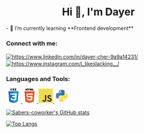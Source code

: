 
<h1 align="center">Hi 👋, I'm Dayer</h1>
- 🌱 I’m currently learning **Frontend development**

<h3 align="left">Connect with me:</h3>
<p align="left">
<a href="https://linkedin.com/in/https://www.linkedin.com/in/dayer-cher-9a9a14231/" target="blank"><img align="center" src="https://raw.githubusercontent.com/rahuldkjain/github-profile-readme-generator/master/src/images/icons/Social/linked-in-alt.svg" alt="https://www.linkedin.com/in/dayer-cher-9a9a14231/" height="30" width="40" /></a>
<a href="https://instagram.com/https://www.instagram.com/i_likeslacking__/" target="blank"><img align="center" src="https://raw.githubusercontent.com/rahuldkjain/github-profile-readme-generator/master/src/images/icons/Social/instagram.svg" alt="https://www.instagram.com/i_likeslacking__/" height="30" width="40" /></a>
</p>

<h3 align="left">Languages and Tools:</h3>
<p align="left"> <a href="https://www.w3schools.com/css/" target="_blank" rel="noreferrer"> <img src="https://raw.githubusercontent.com/devicons/devicon/master/icons/css3/css3-original-wordmark.svg" alt="css3" width="40" height="40"/> </a> <a href="https://www.w3.org/html/" target="_blank" rel="noreferrer"> <img src="https://raw.githubusercontent.com/devicons/devicon/master/icons/html5/html5-original-wordmark.svg" alt="html5" width="40" height="40"/> </a> <a href="https://developer.mozilla.org/en-US/docs/Web/JavaScript" target="_blank" rel="noreferrer"> <img src="https://raw.githubusercontent.com/devicons/devicon/master/icons/javascript/javascript-original.svg" alt="javascript" width="40" height="40"/> </a> <a href="https://www.python.org" target="_blank" rel="noreferrer"> <img src="https://raw.githubusercontent.com/devicons/devicon/master/icons/python/python-original.svg" alt="python" width="40" height="40"/> </a> </p>

[![Sabers-coworker's GitHub stats](https://github-readme-stats.vercel.app/api?username=dayercher005)](https://github.com/anuraghazra/github-readme-stats)

[![Top Langs](https://github-readme-stats.vercel.app/api/top-langs/?username=dayercher005&layout=pie)](https://github.com/anuraghazra/github-readme-stats)
